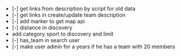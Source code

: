 - [-] get links from description by script for old data
- [-] get links in create/update team description 
- [-]  add marker to get map api
- [-] distance in discovery
- add category sport to discovery and limit 
- [-] has_team in search user
- [-] make user admin for a years if he has a team with 20 members